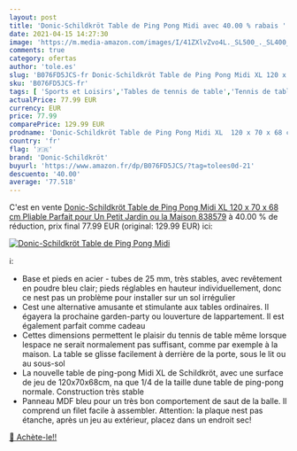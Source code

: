 ```yaml
---
layout: post
title: 'Donic-Schildkröt Table de Ping Pong Midi avec 40.00 % rabais '
date: 2021-04-15 14:27:30
image: 'https://m.media-amazon.com/images/I/41ZXlvZvo4L._SL500_._SL400_.jpg'
comments: true
category: ofertas
author: 'tole.es'
slug: 'B076FD5JCS-fr Donic-Schildkröt Table de Ping Pong Midi XL 120 x 70 x 68...'
sku: 'B076FD5JCS-fr'
tags: [ 'Sports et Loisirs','Tables de tennis de table','Tennis de table','Vêtements et équipement de sport','donic-schildkröt', ]
actualPrice: 77.99 EUR
currency: EUR
price: 77.99
comparePrice: 129.99 EUR
prodname: 'Donic-Schildkröt Table de Ping Pong Midi XL  120 x 70 x 68 cm  Pliable  Parfait pour Un Petit Jardin ou la Maison  838579'
country: 'fr'
flag: '🇫🇷'
brand: 'Donic-Schildkröt'
buyurl: 'https://www.amazon.fr/dp/B076FD5JCS/?tag=tolees0d-21'
descuento: '40.00'
average: '77.518'
---
```


C'est en vente [Donic-Schildkröt Table de Ping Pong Midi XL  120 x 70 x 68 cm  Pliable  Parfait pour Un Petit Jardin ou la Maison  838579](https://www.amazon.fr/dp/B076FD5JCS/?tag=tolees0d-21)  à  40.00 % de réduction, prix final  77.99 EUR (original: 129.99 EUR) ici:

[![Donic-Schildkröt Table de Ping Pong Midi](https://m.media-amazon.com/images/I/41ZXlvZvo4L._SL500_._SL400_.jpg)](https://www.amazon.fr/dp/B076FD5JCS/?tag=tolees0d-21)

ℹ️:

- Base et pieds en acier - tubes de 25 mm, très stables, avec revêtement en poudre bleu clair; pieds réglables en hauteur individuellement, donc ce nest pas un problème pour installer sur un sol irrégulier
- Cest une alternative amusante et stimulante aux tables ordinaires. Il égayera la prochaine garden-party ou louverture de lappartement. Il est également parfait comme cadeau
- Cettes dimensions permettent le plaisir du tennis de table même lorsque lespace ne serait normalement pas suffisant, comme par exemple à la maison. La table se glisse facilement à derrière de la porte, sous le lit ou au sous-sol
- La nouvelle table de ping-pong Midi XL de Schildkröt, avec une surface de jeu de 120x70x68cm, na que 1/4 de la taille dune table de ping-pong normale. Construction très stable
- Panneau MDF bleu pour un très bon comportement de saut de la balle. Il comprend un filet facile à assembler. Attention: la plaque nest pas étanche, après un jeu au extérieur, placez dans un endroit sec!

[🛒 Achète-le!!](https://www.amazon.fr/dp/B076FD5JCS/?tag=tolees0d-21)
